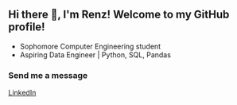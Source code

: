 ## Hi there 👋, I'm Renz! Welcome to my GitHub profile!
- Sophomore Computer Engineering student  
- Aspiring Data Engineer | Python, SQL, Pandas 

### Send me a message
[LinkedIn](https://linkedin.com/in/renz-tyrone-arcilla-35098a323)
